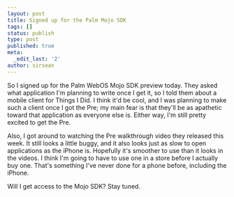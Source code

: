 ```yaml
---
layout: post
title: Signed up for the Palm Mojo SDK
tags: []
status: publish
type: post
published: true
meta:
  _edit_last: '2'
author: sirsean
---
```

So I signed up for the Palm WebOS Mojo SDK preview today. They asked what application I'm planning to write once I get it, so I told them about a mobile client for Things I Did. I think it'd be cool, and I was planning to make such a client once I got the Pre; my main fear is that they'll be as apathetic toward that application as everyone else is. Either way, I'm still pretty excited to get the Pre.

Also, I got around to watching the Pre walkthrough video they released this week. It still looks a little buggy, and it also looks just as slow to open applications as the iPhone is. Hopefully it's smoother to use than it looks in the videos. I think I'm going to have to use one in a store before I actually buy one. That's something I've never done for a phone before, including the iPhone.

Will I get access to the Mojo SDK? Stay tuned.
